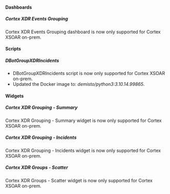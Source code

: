 
#### Dashboards

##### Cortex XDR Events Grouping

Cortex XDR Events Grouping dashboard is now only supported for Cortex XSOAR on-prem.

#### Scripts

##### DBotGroupXDRIncidents

- DBotGroupXDRIncidents script is now only supported for Cortex XSOAR on-prem.
- Updated the Docker image to: *demisto/python3:3.10.14.99865*.

#### Widgets

##### Cortex XDR Grouping - Summary

Cortex XDR Grouping - Summary widget is now only supported for Cortex XSOAR on-prem.

##### Cortex XDR Grouping - Incidents

Cortex XDR Grouping - Incidents widget is now only supported for Cortex XSOAR on-prem.

##### Cortex XDR Groups - Scatter

Cortex XDR Groups - Scatter widget is now only supported for Cortex XSOAR on-prem.
